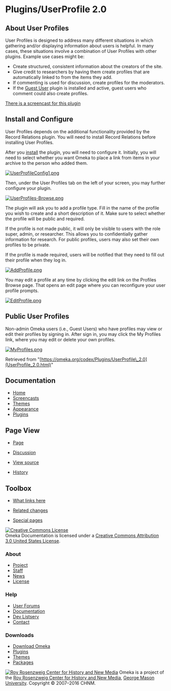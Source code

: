 Plugins/UserProfile 2.0
=======================

About User Profiles
------------------------------------------------------------

User Profiles is designed to address many different situations in which gathering and/or displaying information about users is helpful. In many cases, these situations involve a combination of User Profiles with other plugins. Example use cases might be:

-   Create structured, consistent information about the creators of
    the site.
-   Give credit to researchers by having them create profiles that are
    automatically linked to from the items they add.
-   If commenting is used for discussion, create profiles for the moderators.
-   If the [Guest User](../Plugins/GuestUser_2.0) plugin is installed and active, guest users who comment could also create profiles.

[There is a screencast for this plugin](https://vimeo.com/165052886)

<span id="Install_and_Configure" class="mw-headline"> Install and Configure </span>
-----------------------------------------------------------------------------------

User Profiles depends on the additional functionality provided by the
Record Relations plugin. You will need to install Record Relations
before installing User Profiles.

After you
[install](../Managing_Plugins_2.0.html#Installing_a_Plugin "Managing Plugins 2.0")
the plugin, you will need to configure it. Initially, you will need to
select whether you want Omeka to place a link from items in your archive
to the person who added them.

[![UserProfileConfig1.png](https://omeka.org/c/images/f/fb/UserProfileConfig1.png)](https://omeka.org/codex/File:UserProfileConfig1.png)

Then, under the User Profiles tab on the left of your screen, you may
further configure your plugin.

[![UserProfiles-Browse.png](https://omeka.org/c/images/f/f6/UserProfiles-Browse.png)](https://omeka.org/codex/File:UserProfiles-Browse.png)

The plugin will ask you to add a profile type. Fill in the name of the
profile you wish to create and a short description of it. Make sure to
select whether the profile will be public and required.

If the profile is not made public, it will only be visible to users with
the role super, admin, or researcher. This allows you to confidentially
gather information for research. For public profiles, users may also set
their own profiles to be private.

If the profile is made required, users will be notified that they need
to fill out their profile when they log in.

[![AddProfile.png](https://omeka.org/c/images/7/71/AddProfile.png)](https://omeka.org/codex/File:AddProfile.png)

You may edit a profile at any time by clicking the edit link on the
Profiles Browse page. That opens an edit page where you can reconfigure
your user profile prompts.

[![EditProfile.png](https://omeka.org/c/images/4/44/EditProfile.png)](https://omeka.org/codex/File:EditProfile.png)

<span id="Public_User_Profiles" class="mw-headline"> Public User Profiles </span>
---------------------------------------------------------------------------------

Non-admin Omeka users (i.e., Guest Users) who have profiles may view or
edit their profiles by signing in. After sign in, you may click the My
Profiles link, where you may edit or delete your own profiles.

[![MyProfiles.png](https://omeka.org/c/images/e/ea/MyProfiles.png)](https://omeka.org/codex/File:MyProfiles.png)

<div class="printfooter">

Retrieved from
"[https://omeka.org/codex/Plugins/UserProfile\_2.0](UserProfile_2.0.html)"

</div>

<div id="catlinks" class="catlinks catlinks-allhidden">

</div>

</div>

<div id="secondary">

<div class="portlet">

Documentation
-------------

-   [Home](../index.html)
-   [Screencasts](../Screencasts.html)
-   [Themes](../Managing_Themes_2.0.html)
-   [Appearance](../Managing_Appearance_2.0.html)
-   [Plugins](../Plugins2.0.html)

</div>

<div class="portlet">

Page View
---------

-   <div id="nav-page">

    </div>

    [Page](UserProfile_2.0.html)
-   <div id="nav-discussion">

    </div>

    [Discussion](https://omeka.org/c/index.php?title=Talk:Plugins/UserProfile_2.0&action=edit&redlink=1)
-   <div id="nav-view_source">

    </div>

    [View
    source](https://omeka.org/c/index.php?title=Plugins/UserProfile_2.0&action=edit)
-   <div id="nav-history">

    </div>

    [History](https://omeka.org/c/index.php?title=Plugins/UserProfile_2.0&action=history)

</div>

<div id="wiki-toolbox" class="portlet">

Toolbox
-------

-   <div id="t-whatlinkshere">

    </div>

    [What links
    here](https://omeka.org/codex/Special:WhatLinksHere/Plugins/UserProfile_2.0)
-   <div id="t-recentchangeslinked">

    </div>

    [Related
    changes](https://omeka.org/codex/Special:RecentChangesLinked/Plugins/UserProfile_2.0)
-   <div id="t-specialpages">

    </div>

    [Special pages](../Special:SpecialPages.html)

</div>

[![Creative Commons
License](https://i.creativecommons.org/l/by/3.0/us/88x31.png)](http://creativecommons.org/licenses/by/3.0/us/)\
Omeka Documentation is licensed under a [Creative Commons Attribution
3.0 United States
License](http://creativecommons.org/licenses/by/3.0/us/).

</div>

</div>

</div>

<div id="footer">

<div class="padding">

<div id="sitemap">

<div class="section">

### About

-   [Project](../../about/index.html)
-   [Staff](../../about/staff/index.html)
-   [News](../../blog/index.html)
-   [License](http://www.gnu.org/copyleft/gpl.html)

</div>

<div class="section">

### Help

-   [User Forums](../../forums/index.html)
-   [Documentation](../index.html)
-   [Dev Listserv](http://groups.google.com/group/omeka-dev)
-   [Contact](../../contact/index.html)

</div>

<div class="section">

### Downloads

-   [Download Omeka](../../download/index.html)
-   [Plugins](../../addons/plugins.html)
-   [Themes](../../addons/themes.html)
-   [Packages](../../download/packages/index.html)

</div>

</div>

<div id="chnm-meta">

<span id="chnm-logo">[![Roy Rosenzweig Center for History and New
Media](../../ui/i/rrchnm-logo-regular.gif)](http://chnm.gmu.edu)</span>
Omeka is a project of the [Roy Rosenzweig Center for History and New
Media](http://chnm.gmu.edu), [George Mason
University](http://www.gmu.edu). Copyright © 2007–2016 CHNM.

</div>

</div>

</div>

</div>
